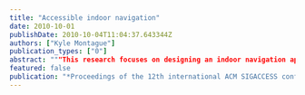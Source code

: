 ```yaml
---
title: "Accessible indoor navigation"
date: 2010-10-01
publishDate: 2010-10-04T11:04:37.643344Z
authors: ["Kyle Montague"]
publication_types: ["0"]
abstract: """This research focuses on designing an indoor navigation application for disabled users. Outdoor navigation systems make use of GPS satellites to locate users; this same technique, however, is not reliable enough for indoor way-finding. Indoor Positioning Systems (IPS) exist but rely on complex and expensive networks. Described here is a new approach towards such indoor navigation, reporting on research related to the interactions and user experiences involved in locating a user within a building. Interactions are customized to suit the needs of individual users when way-finding helping to ensure that the tool is both usable and accessible by users of varying abilities."""
featured: false
publication: "*Proceedings of the 12th international ACM SIGACCESS conference on Computers and accessibility*"
---
```


